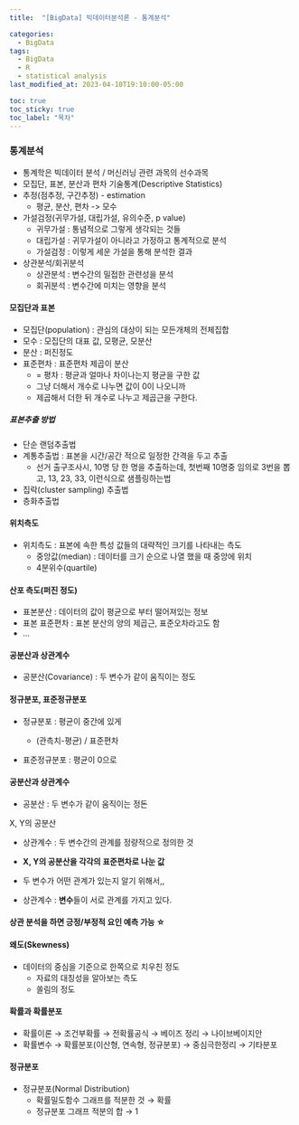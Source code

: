 ```yaml
---
title:  "[BigData] 빅데이터분석론 - 통계분석"

categories:
  - BigData
tags:
  - BigData
  - R
  - statistical analysis
last_modified_at: 2023-04-10T19:10:00-05:00

toc: true
toc_sticky: true
toc_label: "목차"
---
```


### 통계분석

- 통계학은 빅데이터 분석 / 머신러닝 관련 과목의 선수과목
- 모집단, 표본, 분산과 편차 기술통계(Descriptive Statistics)
- 추정(점추정, 구간추정) - estimation
  - 평균, 분산, 편차 -> 모수
- 가설검정(귀무가설, 대립가설, 유의수준, p value)
  - 귀무가설 : 통념적으로 그렇게 생각되는 것들
  - 대립가설 : 귀무가설이 아니라고 가정하고 통계적으로 분석
  - 가설검정 : 이렇게 세운 가설을 통해 분석한 결과
- 상관분석/회귀분석
  - 상관분석 : 변수간의 밀접한 관련성을 분석
  - 회귀분석 : 변수간에 미치는 영향을 분석


#### 모집단과 표본
- 모집단(population) : 관심의 대상이 되는 모든개체의 전체집합
- 모수 : 모집단의 대표 값, 모평균, 모분산
- 분산 : 퍼진정도
- 표준편차 : 표준편차 제곱이 분산
  - = 평차 : 평균과 얼마나 차이나는지 평균을 구한 값
  - 그냥 더해서 개수로 나누면 값이 0이 나오니까
  - 제곱해서 더한 뒤 개수로 나누고 제곱근을 구한다.

##### 표본추출 방법
- 단순 랜덤추출법
- 계통추출법 : 표본을 시간/공간 적으로 일정한 간격을 두고 추출
  - 선거 출구조사시, 10명 당 한 명을 추출하는데,
    첫번째 10명중 임의로 3번을 뽑고, 13, 23, 33, 이런식으로 샘플링하는법
- 집락(cluster sampling) 추출법
- 층화추출법

#### 위치측도
- 위치측도 : 표본에 속한 특성 값들의 대략적인 크기를 나타내는 측도
  - 중앙값(median) : 데이터를 크기 순으로 나열 했을 때 중앙에 위치
  - 4분위수(quartile)

#### 산포 측도(퍼진 정도)
- 표본분산 : 데이터의 값이 평균으로 부터 떨어져있는 정보
- 표본 표준편차 : 표본 분산의 양의 제곱근, 표준오차라고도 함
- ...

#### 공분산과 상관계수
- 공분산(Covariance) : 두 변수가 같이 움직이는 정도

#### 정규분포, 표준정규분포
- 정규분포 : 평균이 중간에 있게
  - (관측치-평균) / 표준편차
    
- 표준정규분포 : 평균이 0으로

#### 공분산과 상관계수
- 공분산 : 두 변수가 같이 움직이는 정돈

X, Y의 공분산
- 상관계수 : 두 변수간의 관계를 정량적으로 정의한 것
- <strong>X, Y의 공분산을 각각의 표준편차로 나눈 값</strong>
- 두 변수가 어떤 관계가 있는지 알기 위해서,,

- 상관계수 : <strong>변수</strong>들이 서로 관계를 가지고 있다.

#### 상관 분석을 하면 긍정/부정적 요인 예측 가능 ☆

#### 왜도(Skewness)
- 데이터의 중심을 기준으로 한쪽으로 치우친 정도
  - 자료의 대칭성을 알아보는 측도
  - 쏠림의 정도

#### 확률과 확률분포
- 확률이론 → 조건부확률 → 전확률공식 → 베이즈 정리 → 나이브베이지안
- 확률변수 → 확률분포(이산형, 연속형, 정규분포) → 중심극한정리 → 기타분포

#### 정규분포
- 정규분포(Normal Distribution)
  - 확률밀도함수 그래프를 적분한 것 → 확률
  - 정규분포 그래프 적분의 합 → 1


